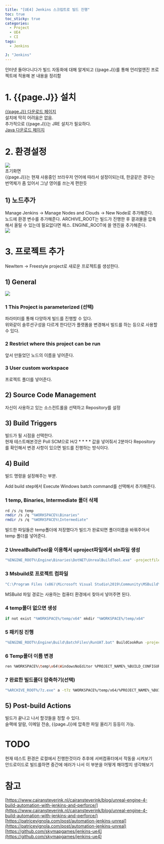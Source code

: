 ```yaml
---
title: "[UE4] Jenkins 스크립트로 빌드 진행"
toc: true
toc_sticky: true
categories:
  - Project
  - UE4
  - CI
tags:
  - Jenkins

J: "Jenkins"
---
```


인터넷 돌아다니다가 빌드 자동화에 대해 알게되고 {{page.J}}를 통해 언리얼엔진 프로젝트에 적용해 본 내용을 정리함

# 1. {{page.J}} 설치

[{{page.J}} 다운로드 페이지](https://www.jenkins.io/download/)  
설치에 딱히 어려움은 없음.  
추가적으로 {{page.J}}는 JRE 설치가 필요하다.  
[Java 다운로드 페이지](https://java.com/ko/download/ie_manual.jsp?locale=ko)

# 2. 환경설정

![](https://tonnac.github.io/assets/images/J0.png)<br>
초기화면  
{{page.J}}는 현재 사용중인 브라우저 언어에 따라서 설정이되는데, 한글같은 경우는 번역체가 좀 있어서 그냥 영어를 쓰는게 편한듯

## 1) 노드추가

Manage Jenkins -> Manage Nodes and Clouds -> New Node로 추가해준다.  
노드에 환경 변수를 추가해준다. ARCHIVE_ROOT는 빌드가 진행한 후 결과물을 압축해서 올릴 수 있는데 필요없다면 패스.
ENGINE_ROOT에 쓸 엔진을 추가해준다.  
![](https://tonnac.github.io/assets/images/J1.png)<br>

# 3. 프로젝트 추가

NewItem -> Freestyle project로 새로운 프로젝트를 생성한다.

## 1) General

![](https://tonnac.github.io/assets/images/J2.png)<br>

### 1 This Project is parameterized (선택)

파라미터를 통해 다양하게 빌드를 진행할 수 있다.  
위와같이 솔루션구성을 다르게 한다던가 플랫폼을 변경해서 빌드를 하는 등으로 사용할 수 있다.

### 2 Restrict where this project can be run

앞서 만들었던 노드의 이름을 넣어준다.

### 3 User custom workspace

프로젝트 폴더를 넣어준다.

## 2) Source Code Management

자신이 사용하고 있는 소스컨트롤을 선택하고 Repository를 설정

## 3) Build Triggers

빌드가 될 시점을 선택한다.  
현재 테스트해본것은 Poll SCM으로 H/2 \* \* \* \* 값을 넣어줘서 2분마다 Repository를 확인해서 변경 사항이 있으면 빌드를 진행하는 방식이다.

## 4) Build

빌드 명령을 설정해주는 부분.

Add build step에서 Execute Windows batch command를 선택해서 추가해준다.

### 1 temp, Binaries, Intermediate 폴더 삭제

```sh
rd /s /q temp
rmdir /s /q "%WORKSPACE%\Binaries"
rmdir /s /q "%WORKSPACE%\Intermediate"
```

빌드한 파일들은 temp폴더에 저장했다가 빌드가 완료되면 폴더이름을 바꿔주어서 temp 폴더를 넣어준다.

### 2 UnrealBuildTool을 이용해서 uproject파일에서 sln파일 생성

```sh
"%ENGINE_ROOT%\Engine\Binaries\DotNET\UnrealBuildTool.exe" -projectfiles -project="%WORKSPACE%\%PROJECT_NAME%.uproject" -game -rocket -progress
```

### 3 Msbuild로 프로젝트 컴파일

```sh
"C:\Program Files (x86)\Microsoft Visual Studio\2019\Community\MSBuild\Current\Bin\MSBuild.exe" "%WORKSPACE%\%PROJECT_NAME%.sln" /t:build /p:Configuration="%BUILD_CONFIGURATION%";Platform=Win64;verbosity=diagnostic
```

MSBuild 파일 경로는 사용하는 컴퓨터 환경에서 찾아서 넣어주면 된다.

### 4 temp폴더 없으면 생성

```sh
if not exist "%WORKSPACE%/temp/x64" mkdir "%WORKSPACE%/temp/x64"
```

### 5 패키징 진행

```sh
"%ENGINE_ROOT%\Engine\Build\BatchFiles\RunUAT.bat" BuildCookRun -project="%WORKSPACE%\%PROJECT_NAME%.uproject" -noP4 -platform=Win64 -clientconfig=%BUILD_CONFIGURATION% -cook -allmaps -build -stage %USE_PAK% -archive -archivedirectory="%WORKSPACE%/temp/x64"
```

### 6 Temp폴더 이름 변경

```sh
ren %WORKSPACE%\temp\x64\WindowsNoEditor %PROJECT_NAME%_%BUILD_CONFIGURATION%_x64
```

### 7 완료한 빌드폴더 압축하기(선택)

```sh
"%ARCHIVE_ROOT%/7z.exe" a -t7z %WORKSPACE%/temp/x64/%PROJECT_NAME%_%BUILD_CONFIGURATION%_x64/%PROJECT_NAME%_%BUILD_CONFIGURATION%_x64.7z "%WORKSPACE%\temp\x64\%PROJECT_NAME%_%BUILD_CONFIGURATION%_x64"
```

## 5) Post-build Actions

빌드가 끝나고 나서 할것들을 정할 수 있다.  
슬랙에 알람, 이메일 전송, {{page.J}}에 압축한 파일 올리기 등등이 가능.

# TODO

현재 테스트 환경은 로컬에서 진행한것이라 추후에 서버컴퓨터에서 작동을 시켜보기  
안드로이드로 빌드를하면 중간에 에러가 나서 이 부분을 어떻게 해야할지 생각해보기

# 참고

[https://www.cairansteverink.nl/cairansteverink/blog/unreal-engine-4-build-automation-with-jenkins-and-perforce/](https://www.cairansteverink.nl/cairansteverink/blog/unreal-engine-4-build-automation-with-jenkins-and-perforce/)
[https://patricevignola.com/post/automation-jenkins-unreal](https://patricevignola.com/post/automation-jenkins-unreal)
[https://github.com/skymapgames/jenkins-ue4](https://github.com/skymapgames/jenkins-ue4)
